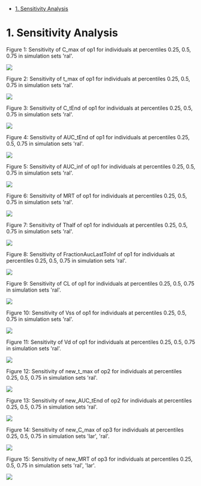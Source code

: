  * [1. Sensitivity Analysis](#1-sensitivity-analysis)




# 1. Sensitivity Analysis


Figure 1: Sensitivity of C_max of op1 for individuals at percentiles 0.25, 0.5, 0.75 in simulation sets 'ral'.


![](Sensitivity/C_max_Organism-VenousBlood-Plasma-Raltegravir-Concentration.png)


Figure 2: Sensitivity of t_max of op1 for individuals at percentiles 0.25, 0.5, 0.75 in simulation sets 'ral'.


![](Sensitivity/t_max_Organism-VenousBlood-Plasma-Raltegravir-Concentration.png)


Figure 3: Sensitivity of C_tEnd of op1 for individuals at percentiles 0.25, 0.5, 0.75 in simulation sets 'ral'.


![](Sensitivity/C_tEnd_Organism-VenousBlood-Plasma-Raltegravir-Concentration.png)


Figure 4: Sensitivity of AUC_tEnd of op1 for individuals at percentiles 0.25, 0.5, 0.75 in simulation sets 'ral'.


![](Sensitivity/AUC_tEnd_Organism-VenousBlood-Plasma-Raltegravir-Concentration.png)


Figure 5: Sensitivity of AUC_inf of op1 for individuals at percentiles 0.25, 0.5, 0.75 in simulation sets 'ral'.


![](Sensitivity/AUC_inf_Organism-VenousBlood-Plasma-Raltegravir-Concentration.png)


Figure 6: Sensitivity of MRT of op1 for individuals at percentiles 0.25, 0.5, 0.75 in simulation sets 'ral'.


![](Sensitivity/MRT_Organism-VenousBlood-Plasma-Raltegravir-Concentration.png)


Figure 7: Sensitivity of Thalf of op1 for individuals at percentiles 0.25, 0.5, 0.75 in simulation sets 'ral'.


![](Sensitivity/Thalf_Organism-VenousBlood-Plasma-Raltegravir-Concentration.png)


Figure 8: Sensitivity of FractionAucLastToInf of op1 for individuals at percentiles 0.25, 0.5, 0.75 in simulation sets 'ral'.


![](Sensitivity/FractionAucLastToInf_Organism-VenousBlood-Plasma-Raltegravir-Concentration.png)


Figure 9: Sensitivity of CL of op1 for individuals at percentiles 0.25, 0.5, 0.75 in simulation sets 'ral'.


![](Sensitivity/CL_Organism-VenousBlood-Plasma-Raltegravir-Concentration.png)


Figure 10: Sensitivity of Vss of op1 for individuals at percentiles 0.25, 0.5, 0.75 in simulation sets 'ral'.


![](Sensitivity/Vss_Organism-VenousBlood-Plasma-Raltegravir-Concentration.png)


Figure 11: Sensitivity of Vd of op1 for individuals at percentiles 0.25, 0.5, 0.75 in simulation sets 'ral'.


![](Sensitivity/Vd_Organism-VenousBlood-Plasma-Raltegravir-Concentration.png)


Figure 12: Sensitivity of new_t_max of op2 for individuals at percentiles 0.25, 0.5, 0.75 in simulation sets 'ral'.


![](Sensitivity/t_max_Organism-ArterialBlood-Plasma-Raltegravir-Concentration.png)


Figure 13: Sensitivity of new_AUC_tEnd of op2 for individuals at percentiles 0.25, 0.5, 0.75 in simulation sets 'ral'.


![](Sensitivity/AUC_tEnd_Organism-ArterialBlood-Plasma-Raltegravir-Concentration.png)


Figure 14: Sensitivity of new_C_max of op3 for individuals at percentiles 0.25, 0.5, 0.75 in simulation sets 'lar', 'ral'.


![](Sensitivity/C_max_Organism-Lung-Interstitial-Raltegravir-Concentration.png)


Figure 15: Sensitivity of new_MRT of op3 for individuals at percentiles 0.25, 0.5, 0.75 in simulation sets 'ral', 'lar'.


![](Sensitivity/MRT_Organism-Lung-Interstitial-Raltegravir-Concentration.png)


